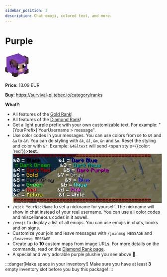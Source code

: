 ```yaml
---
sidebar_position: 3
description: Chat emoji, colored text, and more.
---
```


# Purple
![11523](9e3956d771f579d5cbe17fca66a55e313bfdb0f2.jpg)

**Price**: 13.09 EUR

**Buy**: https://survival-pi.tebex.io/category/ranks

**What?**:
- All features of the [Gold Rank](gold.md)!
- All features of the [Diamond Rank](diamond.md)!
- Get a light purple prefix with your own customizable text. For example: "[YourPrefix] YourUsername > message".
- Use color codes in your messages. You can use colors from `&0` to `&9` and `&a` to `&f`. You can do styling with `&k`, `&l`, `&m`, `&n` and `&o`. Reset the styling and color with `&r`. Example: `&4&ltext` will send <span style={{color: 'red'}}>**text**</span>.
    ![alt text](a64734336ca8e1aa260faa5508be95aafcaf05eb.png)
- `/nick YourNickName` to set a nickname for yourself. The nickname will show in chat instead of your real username. You can use all color codes and miscellaneous codes in it aswell.
- `/emoji` to display a list of all emojis. You can use emojis in chats, books and on signs.
- Customize your join and leave messages with `/joinmsg MESSAGE` and `/leavemsg MESSAGE`
- Create up to **10** custom maps from image URLs. For more details on the commands, read on the [Diamond Rank page](./diamond.md).
- A special and very adorable purple plushie you see above 🥹.

:::danger[Make space in your inventory!]
Make sure you have at least **3** empty inventory slot before you buy this package!
:::